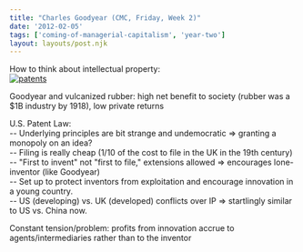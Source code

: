 ```yaml
---
title: "Charles Goodyear (CMC, Friday, Week 2)"
date: '2012-02-05'
tags: ['coming-of-managerial-capitalism', 'year-two']
layout: layouts/post.njk
---
```


How to think about intellectual property:\
[![](../../img/patents-300x100.jpg "patents")](../../img/patents.jpg)

Goodyear and vulcanized rubber: high net benefit to society (rubber was a $1B industry by 1918), low private returns

U.S. Patent Law:\
-- Underlying principles are bit strange and undemocratic => granting a monopoly on an idea?\
-- Filing is really cheap (1/10 of the cost to file in the UK in the 19th century)\
-- "First to invent" not "first to file," extensions allowed => encourages lone-inventor (like Goodyear)\
-- Set up to protect inventors from exploitation and encourage innovation in a young country.\
-- US (developing) vs. UK (developed) conflicts over IP => startlingly similar to US vs. China now.

Constant tension/problem: profits from innovation accrue to agents/intermediaries rather than to the inventor
